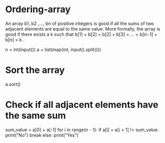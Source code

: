# Ordering-array
An array b1, b2 ,…, bn of positive integers is good if all the sums of two adjacent elements are equal to the same value. More formally, the array is good if there exists a k such that b[1] + b[2] = b[2] + b[3] = … = b[n−1] + b[n] = k . 

n = int(input())
a = list(map(int, input().split()))

# Sort the array
a.sort()

# Check if all adjacent elements have the same sum
sum_value = a[0] + a[-1]
for i in range(n - 1):
    if a[i] + a[i + 1] != sum_value:
        print("No")
        break
else:
    print("Yes")
